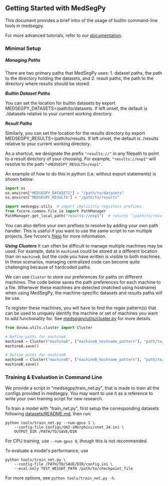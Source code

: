 ## Getting Started with MedSegPy

This document provides a brief intro of the usage of builtin command-line tools in medsegpy.

For more advanced tutorials, refer to our [documentation](https://ad12.github.io/MedSegPy/_build/html/index.html).


### Minimal Setup
##### Managing Paths
There are two primary paths that MedSegPy uses: 1. dataset paths,
the path to the directory holding the datasets, and 2. result paths,
the path to the directory where results should be stored.

***Builtin Dataset Paths***

You can set the location for builtin datasets by
export MEDSEGPY_DATASETS=/path/to/datasets. If left unset, the default
is ./datasets relative to your current working directory.

***Result Paths***

Similarly, you can set the location for the results directory by
export MEDSEGPY_RESULTS=/path/to/results. If left unset, the default
is ./results relative to your current working directory.

As a shortcut, we designate the prefix `"results://"`
in any filepath to point to a result directory of your choosing.
For example, `"results://exp1"` will resolve to the path
`"<MEDSEGPY_RESULTS>/exp1"`.

An example of how to do this in python (i.e. without export statements) is shown below:

```python
import os
os.environ["MEDSEGPY_DATASETS"] = "/path/to/datasets"
os.environ["MEDSEGPY_RESULTS"] = "/path/to/results"

import medsegpy.utils  # import implicitly registers prefixes
from fvcore.common.file_io import PathManager
PathManager.get_local_path("results://exp1")  # returns "/path/to/results/exp1"
```

You can also define your own prefixes to resolve by adding your own path handler.
This is useful if you want to use the same script to run multiple projects. See fvcore's
[fileio](https://github.com/facebookresearch/fvcore/blob/master/fvcore/common/file_io.py)
for more information.

***Using Clusters***
It can often be difficult to manage multiple machines may be used.
For example, data in `machineA` could be stored at a different location
than on `machineB`, but the code you have written is visible to both machines.
In these scenarios, managing centralized code can become quite challenging
because of hardcoded paths.

We can use `Cluster` to store our preferences for paths on different machines.
The code below saves the path preferences for each machine to a file.
Whenever these machines are detected (matched using hostname) when using MedSegPy,
the machine-specific datasets and results paths will be use.

To register these machines, you will have to find the regex pattern(s) that can be used
to uniquely identify the machine or set of machines you want to add functionality for.
See [medsegpy/utils/cluster.py](medsegpy/utils/cluster.py) for more details.

```python
from dosma.utils.cluster import Cluster

# Define paths for machineA
machineA = Cluster("machineA", ["machineA_hostname_pattern"], "path/to/machineA/datasets", "path/to/machineA/results")
machineA.save()

# Define paths for machineB
machineB = Cluster("machineB", ["machineB_hostname_pattern"], "path/to/machineB/datasets", "path/to/machineB/results")
machineB.save()
```


### Training & Evaluation in Command Line

We provide a script in "medsegpy/train_net.py", that is made to train
all the configs provided in medsegpy.
You may want to use it as a reference to write your own training script for
new research.

To train a model with "train_net.py", first
setup the corresponding datasets following
[datasets/README.md](datasets/),
then run:
```
python tools/train_net.py --num-gpus 1 \
	--config-file configs/OAI-iMorphics/unet_2d.ini \
	OUTPUT_DIR /PATH/TO/SAVE/DIR
```

For CPU training, use `--num-gpus 0`, though this is not recommended.

To evaluate a model's performance, use
```
python tools/train_net.py \
	--config-file /PATH/TO/SAVE/DIR/config.ini \
	--eval-only TEST_WEIGHT_PATH /path/to/checkpoint_file
```
For more options, see `python tools/train_net.py -h`.
